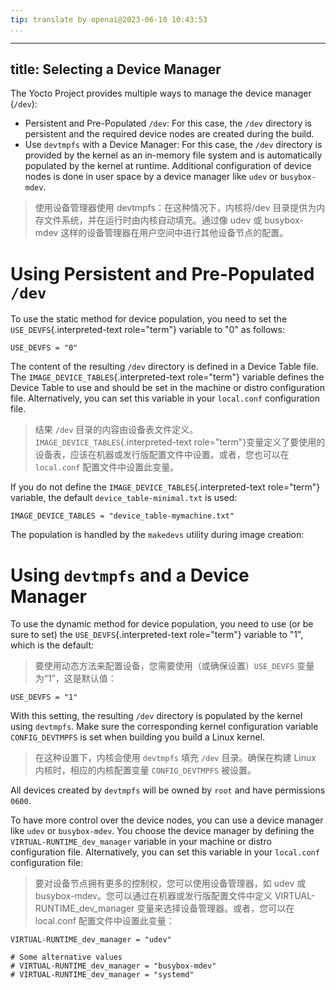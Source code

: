 ```yaml
---
tip: translate by openai@2023-06-10 10:43:53
...
```

---
title: Selecting a Device Manager
---------------------------------

The Yocto Project provides multiple ways to manage the device manager (`/dev`):

- Persistent and Pre-Populated `/dev`: For this case, the `/dev` directory is persistent and the required device nodes are created during the build.
- Use `devtmpfs` with a Device Manager: For this case, the `/dev` directory is provided by the kernel as an in-memory file system and is automatically populated by the kernel at runtime. Additional configuration of device nodes is done in user space by a device manager like `udev` or `busybox-mdev`.

> 使用设备管理器使用 devtmpfs：在这种情况下，内核将/dev 目录提供为内存文件系统，并在运行时由内核自动填充。通过像 udev 或 busybox-mdev 这样的设备管理器在用户空间中进行其他设备节点的配置。

# Using Persistent and Pre-Populated `/dev`

To use the static method for device population, you need to set the `USE_DEVFS`{.interpreted-text role="term"} variable to \"0\" as follows:

```
USE_DEVFS = "0"
```

The content of the resulting `/dev` directory is defined in a Device Table file. The `IMAGE_DEVICE_TABLES`{.interpreted-text role="term"} variable defines the Device Table to use and should be set in the machine or distro configuration file. Alternatively, you can set this variable in your `local.conf` configuration file.

> 结果 `/dev` 目录的内容由设备表文件定义。`IMAGE_DEVICE_TABLES`{.interpreted-text role="term"}变量定义了要使用的设备表，应该在机器或发行版配置文件中设置。或者，您也可以在 `local.conf` 配置文件中设置此变量。

If you do not define the `IMAGE_DEVICE_TABLES`{.interpreted-text role="term"} variable, the default `device_table-minimal.txt` is used:

```
IMAGE_DEVICE_TABLES = "device_table-mymachine.txt"
```

The population is handled by the `makedevs` utility during image creation:

# Using `devtmpfs` and a Device Manager

To use the dynamic method for device population, you need to use (or be sure to set) the `USE_DEVFS`{.interpreted-text role="term"} variable to \"1\", which is the default:

> 要使用动态方法来配置设备，您需要使用（或确保设置）`USE_DEVFS` 变量为“1”，这是默认值：

```
USE_DEVFS = "1"
```

With this setting, the resulting `/dev` directory is populated by the kernel using `devtmpfs`. Make sure the corresponding kernel configuration variable `CONFIG_DEVTMPFS` is set when building you build a Linux kernel.

> 在这种设置下，内核会使用 `devtmpfs` 填充 `/dev` 目录。确保在构建 Linux 内核时，相应的内核配置变量 `CONFIG_DEVTMPFS` 被设置。

All devices created by `devtmpfs` will be owned by `root` and have permissions `0600`.

To have more control over the device nodes, you can use a device manager like `udev` or `busybox-mdev`. You choose the device manager by defining the `VIRTUAL-RUNTIME_dev_manager` variable in your machine or distro configuration file. Alternatively, you can set this variable in your `local.conf` configuration file:

> 要对设备节点拥有更多的控制权，您可以使用设备管理器，如 udev 或 busybox-mdev。您可以通过在机器或发行版配置文件中定义 VIRTUAL-RUNTIME_dev_manager 变量来选择设备管理器。或者，您可以在 local.conf 配置文件中设置此变量：

```
VIRTUAL-RUNTIME_dev_manager = "udev"

# Some alternative values
# VIRTUAL-RUNTIME_dev_manager = "busybox-mdev"
# VIRTUAL-RUNTIME_dev_manager = "systemd"
```
